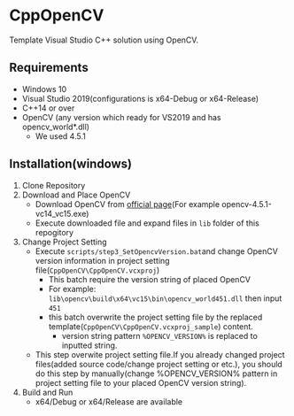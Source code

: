# CppOpenCV
Template Visual Studio C++ solution using OpenCV.

## Requirements
- Windows 10
- Visual Studio 2019(configurations is x64-Debug or x64-Release)
- C++14 or over
- OpenCV (any version which ready for VS2019 and has opencv_world*.dll)
  - We used 4.5.1

## Installation(windows)
1. Clone Repository
2. Download and Place OpenCV
   - Download OpenCV from [official page](https://opencv.org/releases/)(For example opencv-4.5.1-vc14_vc15.exe)
   - Execute downloaded file and expand files in `lib` folder of this repogitory
3. Change Project Setting
   - Execute `scripts/step3_SetOpencvVersion.bat`and change OpenCV version information in project setting file(`CppOpenCV\CppOpenCV.vcxproj`)
     - This batch require the version string of placed OpenCV
     - For example: `lib\opencv\build\x64\vc15\bin\opencv_world451.dll` then input `451`
     - this batch overwrite the project setting file by the replaced template(`CppOpenCV\CppOpenCV.vcxproj_sample`) content.
       - version string pattern `%OPENCV_VERSION%` is replaced to inputted string.
   - This step overwite project setting file.If you already changed project files(added source code/change project setting or etc.), you should do this step by manually(change %OPENCV_VERSION% pattern in project setting file to your placed OpenCV version string).
4. Build and Run
   - x64/Debug or x64/Release are available 